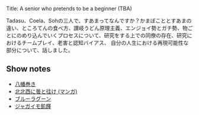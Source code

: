 Title: A senior who pretends to be a beginner (TBA)

Tadasu、Coela、Sohの三人で、すあまってなんですか？かまぼこととすあまの違い、ところてんの食べ方、讃岐うどん原理主義、エンジョイ勢とガチ勢、物ごとにのめり込んでいくプロセスについて、研究をする上での同僚の存在、研究におけるチームプレイ、老害と認知バイアス、
自分の人生における再現可能性な部分について、話しました。


## Show notes
- [八幡巻き](https://ja.wikipedia.org/wiki/%E5%85%AB%E5%B9%A1%E5%B7%BB)
- [北北西に曇と往け (マンガ)](https://www.amazon.co.jp/dp/B0761LTJML/ref=dp-kindle-redirect?_encoding=UTF8&btkr=1)
- [ブルーラグーン](https://ja.wikipedia.org/wiki/%E3%83%96%E3%83%AB%E3%83%BC%E3%83%A9%E3%82%B0%E3%83%BC%E3%83%B3)
- [ジャガイモ飢饉](https://ja.wikipedia.org/wiki/%E3%82%B8%E3%83%A3%E3%82%AC%E3%82%A4%E3%83%A2%E9%A3%A2%E9%A5%89)
